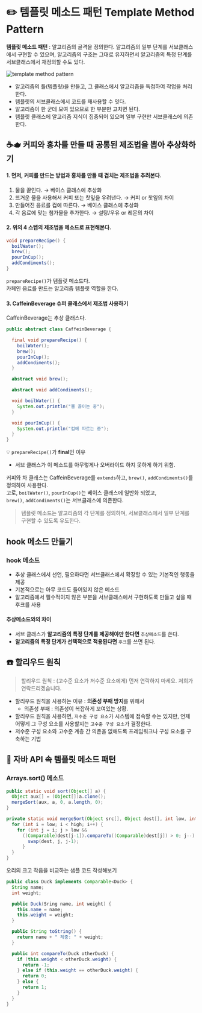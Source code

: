 # ✏️ 템플릿 메소드 패턴 Template Method Pattern

**템플릿 메소드 패턴** : 알고리즘의 골격을 정의한다. 알고리즘의 일부 단계를 서브클래스에서 구현할 수 있으며, 알고리즘의 구조는 그대로 유지하면서 알고리즘의 특정 단계를 서브클래스에서 재정의할 수도 있다.

![template method pattern](https://upload.wikimedia.org/wikipedia/commons/thumb/5/52/Template_Method_UML.svg/600px-Template_Method_UML.svg.png)

- 알고리즘의 틀(템플릿)을 만들고, 그 클래스에서 알고리즘을 독점하여 작업을 처리한다.
- 템플릿의 서브클래스에서 코드를 재사용할 수 잇다.
- 알고리즘이 한 군데 모여 있으므로 한 부분만 고치면 된다.
- 템플릿 클래스에 알고리즘 지식이 집중되어 있으며 일부 구현만 서브클래스에 의존한다.

## ☕️🫖 커피와 홍차를 만들 때 공통된 제조법을 뽑아 추상화하기

#### 1. 먼저, 커피를 만드는 방법과 홍차를 만들 때 겹치는 제조법을 추려본다.

1. 물을 끓인다. → 베이스 클래스에 추상화
2. 뜨거운 물을 사용해서 커피 또는 찻잎을 우려낸다. → 커피 or 찻잎의 차이
3. 만들어진 음료를 컵에 따른다. → 베이스 클래스에 추상화
4. 각 음료에 맞는 첨가물을 추가한다. → 설탕/우유 or 레몬의 차이

#### 2. 위의 4 스텝의 제조법을 메소드로 표현해본다.

```java
void prepareRecipe() {
  boilWater();
  brew();
  pourInCup();
  addCondiments();
}
```
`prepareRecipe()`가 템플릿 메소드다.  
카페인 음료를 만드는 알고리즘 템플릿 역할을 한다.

#### 3. CaffeinBeverage 슈퍼 클래스에서 제조법 사용하기

CaffeinBeverage는 추상 클래스다.

```java
public abstract class CaffeinBeverage {

  final void prepareRecipe() {
    boilWater();
    brew();
    pourInCup();
    addCondiments();
  }

  abstract void brew();

  abstract void addCondiments();

  void boilWater() {
    System.out.println("물 끓이는 중");
  }

  void pourInCup() {
    System.out.println("컵에 따르는 중");
  }
} 
```

💡 `prepareRecipe()`가 **final**인 이유  

- 서브 클래스가 이 메소드를 아무렇게나 오버라이드 하지 못하게 하기 위함.


커피와 차 클래스는 CaffeinBeverage를 `extends`하고, `brew()`, `addCondiments()`를 정의하여 사용한다.  
고로, `boilWater()`, `pourInCup()`는 베이스 클래스에 일반화 되었고,  
`brew()`, `addCondiments()`는 서브클래스에 의존한다.  

> 템플릿 메소드는 알고리즘의 각 단계를 정의하며, 서브클래스에서 일부 단계를 구현할 수 있도록 유도한다.


## hook 메소드 만들기

### hook 메소드  
- 추상 클래스에서 선언, 필요하다면 서브클래스에서 확장할 수 있는 기본적인 행동을 제공
- 기본적으로는 아무 코드도 들어있지 않은 메소드
- 알고리즘에서 필수적이지 않은 부분을 서브클래스에서 구현하도록 만들고 싶을 때 후크를 사용

#### 추상메소드와의 차이
- 서브 클래스가 **알고리즘의 특정 단계를 제공해야만 한다면** `추상메소드`를 쓴다. 
- **알고리즘의 특정 단계가 선택적으로 적용된다면** `후크`를 쓰면 된다.

## ☎️ 할리우드 원칙
> 할리우드 원칙 : (고수준 요소가 저수준 요소에게) 먼저 연락하지 마세요. 저희가 연락드리겠습니다.

- 할리우드 원칙을 사용하는 이유 : **의존성 부패 방지**를 위해서
  - 의존성 부패 : 의존성이 복잡하게 꼬여있는 상황.
- 할리우드 원칙을 사용하면, `저수준 구성 요소`가 시스템에 접속할 수는 있지만, 언제 어떻게 그 구성 요소를 사용할지는 `고수준 구성 요소`가 결정한다.
- 저수준 구성 요소와 고수준 계층 간 의존을 없애도록 프레임워크나 구성 요소를 구축하는 기법

## 🐣 자바 API 속 템플릿 메소드 패턴

### Arrays.sort() 메소드

```java
public static void sort(Object[] a) {
  Object aux[] = (Object[])a.clone();
  mergeSort(aux, a, 0, a.length, 0);
}

private static void mergeSort(Object src[], Object dest[], int low, int high, int off) {
  for (int i = low; i < high; i++) {
    for (int j = i; j > low && 
      ((Comparable)dest[j-1]).compareTo((Comparable)dest[j]) > 0; j--) {
        swap(dest, j, j-1);
      }
  }
}
```

오리의 크고 작음을 비교하는 샘플 코드 작성해보기

```java
public class Duck implements Comparable<Duck> {
  String name;
  int weight;

  public Duck(Sring name, int weight) {
    this.name = name;
    this.weight = weight;
  }

  public String toString() {
    return name + " 체중: " + weight;
  }

  public int compareTo(Duck otherDuck) {
    if (this.weight < otherDuck.weight) {
      return -1;
    } else if (this.weight == otherDuck.weight) {
      return 0;
    } else {
      return 1;
    }
  }
}
```
